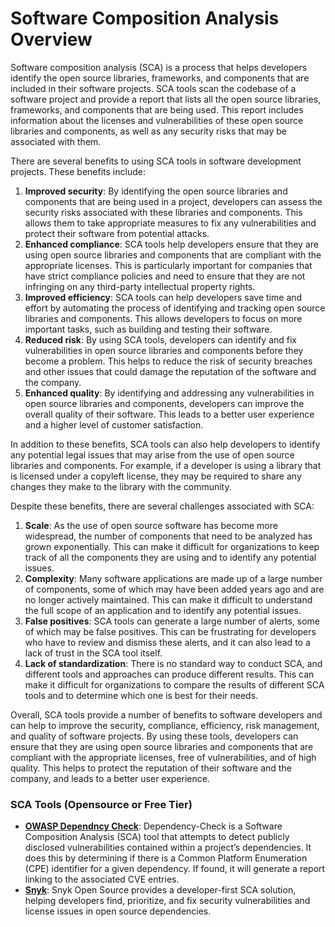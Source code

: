# Software Composition Analysis Overview

Software composition analysis (SCA) is a process that helps developers identify the open source libraries, frameworks, and components that are included in their software projects. SCA tools scan the codebase of a software project and provide a report that lists all the open source libraries, frameworks, and components that are being used. This report includes information about the licenses and vulnerabilities of these open source libraries and components, as well as any security risks that may be associated with them.

There are several benefits to using SCA tools in software development projects. These benefits include:

1. **Improved security**: By identifying the open source libraries and components that are being used in a project, developers can assess the security risks associated with these libraries and components. This allows them to take appropriate measures to fix any vulnerabilities and protect their software from potential attacks.
2. **Enhanced compliance**: SCA tools help developers ensure that they are using open source libraries and components that are compliant with the appropriate licenses. This is particularly important for companies that have strict compliance policies and need to ensure that they are not infringing on any third-party intellectual property rights.
3. **Improved efficiency**: SCA tools can help developers save time and effort by automating the process of identifying and tracking open source libraries and components. This allows developers to focus on more important tasks, such as building and testing their software.
4. **Reduced risk**: By using SCA tools, developers can identify and fix vulnerabilities in open source libraries and components before they become a problem. This helps to reduce the risk of security breaches and other issues that could damage the reputation of the software and the company.
5. **Enhanced quality**: By identifying and addressing any vulnerabilities in open source libraries and components, developers can improve the overall quality of their software. This leads to a better user experience and a higher level of customer satisfaction.

In addition to these benefits, SCA tools can also help developers to identify any potential legal issues that may arise from the use of open source libraries and components. For example, if a developer is using a library that is licensed under a copyleft license, they may be required to share any changes they make to the library with the community.

Despite these benefits, there are several challenges associated with SCA:

1. **Scale**: As the use of open source software has become more widespread, the number of components that need to be analyzed has grown exponentially. This can make it difficult for organizations to keep track of all the components they are using and to identify any potential issues.
2. **Complexity**: Many software applications are made up of a large number of components, some of which may have been added years ago and are no longer actively maintained. This can make it difficult to understand the full scope of an application and to identify any potential issues.
3. **False positives**: SCA tools can generate a large number of alerts, some of which may be false positives. This can be frustrating for developers who have to review and dismiss these alerts, and it can also lead to a lack of trust in the SCA tool itself.
4. **Lack of standardization**: There is no standard way to conduct SCA, and different tools and approaches can produce different results. This can make it difficult for organizations to compare the results of different SCA tools and to determine which one is best for their needs.

Overall, SCA tools provide a number of benefits to software developers and can help to improve the security, compliance, efficiency, risk management, and quality of software projects. By using these tools, developers can ensure that they are using open source libraries and components that are compliant with the appropriate licenses, free of vulnerabilities, and of high quality. This helps to protect the reputation of their software and the company, and leads to a better user experience.

### SCA Tools (Opensource or Free Tier)

- **[OWASP Dependncy Check](https://owasp.org/www-project-dependency-check/)**: Dependency-Check is a Software Composition Analysis (SCA) tool that attempts to detect publicly disclosed vulnerabilities contained within a project’s dependencies. It does this by determining if there is a Common Platform Enumeration (CPE) identifier for a given dependency. If found, it will generate a report linking to the associated CVE entries.
- **[Snyk](https://snyk.io/product/open-source-security-management/)**: Snyk Open Source provides a developer-first SCA solution, helping developers find, prioritize, and fix security vulnerabilities and license issues in open source dependencies.
